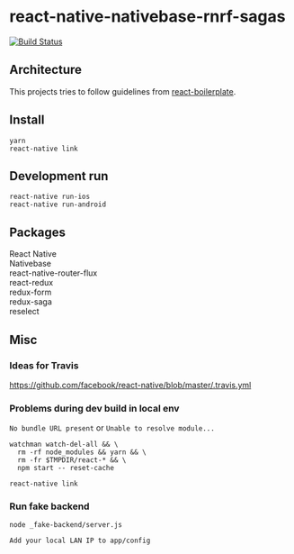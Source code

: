 # react-native-nativebase-rnrf-sagas

[![Build Status](https://travis-ci.org/reposandermets/react-native-nativebase-rnrf-sagas.svg?branch=master)](https://travis-ci.org/reposandermets/react-native-nativebase-rnrf-sagas)

## Architecture

This projects tries to follow guidelines from [react-boilerplate](https://github.com/react-boilerplate/react-boilerplate).
## Install

    yarn
    react-native link

## Development run

    react-native run-ios
    react-native run-android

## Packages

React Native  
Nativebase  
react-native-router-flux  
react-redux  
redux-form  
redux-saga  
reselect  

## Misc

### Ideas for Travis

https://github.com/facebook/react-native/blob/master/.travis.yml

### Problems during dev build in local env

```No bundle URL present``` or ```Unable to resolve module...```

    watchman watch-del-all && \
      rm -rf node_modules && yarn && \
      rm -fr $TMPDIR/react-* && \
      npm start -- reset-cache

    react-native link

### Run fake backend

    node _fake-backend/server.js

    Add your local LAN IP to app/config
